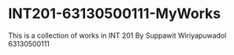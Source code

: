 # INT201-63130500111-MyWorks

This is a collection of works in INT 201
By Suppawit Wiriyapuwadol 63130500111
